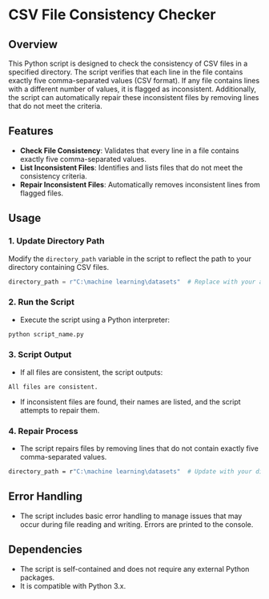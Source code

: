 # CSV File Consistency Checker

## Overview

This Python script is designed to check the consistency of CSV files in a specified directory. The script verifies that each line in the file contains exactly five comma-separated values (CSV format). If any file contains lines with a different number of values, it is flagged as inconsistent. Additionally, the script can automatically repair these inconsistent files by removing lines that do not meet the criteria.

## Features

- **Check File Consistency**: Validates that every line in a file contains exactly five comma-separated values.
- **List Inconsistent Files**: Identifies and lists files that do not meet the consistency criteria.
- **Repair Inconsistent Files**: Automatically removes inconsistent lines from flagged files.

## Usage

### 1. Update Directory Path

Modify the `directory_path` variable in the script to reflect the path to your directory containing CSV files.

```python
directory_path = r"C:\machine learning\datasets"  # Replace with your actual directory path
```
### 2. Run the Script

- Execute the script using a Python interpreter:
```bash
python script_name.py
```

### 3. Script Output

- If all files are consistent, the script outputs:
```
All files are consistent.
```
- If inconsistent files are found, their names are listed, and the script attempts to repair them.

### 4. Repair Process

- The script repairs files by removing lines that do not contain exactly five comma-separated values.
```bash
directory_path = r"C:\machine learning\datasets"  # Update with your directory path
```

## Error Handling

- The script includes basic error handling to manage issues that may occur during file reading and writing. Errors are printed to the console.

## Dependencies

- The script is self-contained and does not require any external Python packages.
- It is compatible with Python 3.x.